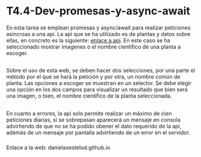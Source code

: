 # T4.4-Dev-promesas-y-async-await
En esta tarea se emplean promesas y async/await para realizar peticiones asíncroas a una api. La api que se ha utilizado es de plantas y datos sobre ellas, en concreto es la siguiente: [enlace a api](https://perenual.com/subscription-api-pricing). En este caso se ha seleccionado mostrar imagenes o el nombre científico de una planta a escoger.
##
Sobre el uso de esta web, se deben hacer dos selecciones, por una parte el método por el que se hará la petición y por otra, un nombre común de planta. Las opciones a escoger se muestran en un selector. Se debe elegir una opción en los dos campos para visualizar un resultado que bien será una imagen, o bien, el nombre científico de la planta seleccionada.
##
En cuanto a errores, la api solo permite realizar un máximo de cien peticiones diarias, si se sobrepasan aparecerá un mensaje en consola advirtiendo de que no se ha podido obener el dato requerido de la api, además de un mensaje por pantalla advirtiendo de un error en el servidor.
###
Enlace a la web: danielasestelod.github.io


